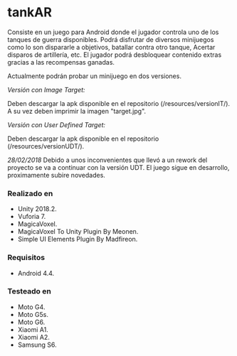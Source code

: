 # tankAR
Consiste en un juego para Android donde el jugador controla uno de los tanques de guerra disponibles. Podrá disfrutar de diversos minijuegos como lo son dispararle a objetivos, batallar contra otro tanque, Acertar disparos de artillería, etc. El jugador podrá desbloquear contenido extras gracias a las recompensas ganadas.

Actualmente podrán probar un minijuego en dos versiones.

*Versión con Image Target:*

Deben descargar la apk disponible en el repositorio (/resources/versionIT/). A su vez deben imprimir la imagen "target.jpg".

*Versión con User Defined Target:*

Deben descargar la apk disponible en el repositorio (/resources/versionUDT/).

*28/02/2018*
Debido a unos inconvenientes que llevó a un rework del proyecto se va a continuar con la versión UDT. El juego sigue en desarrollo, proximamente subire novedades.

### Realizado en
* Unity 2018.2.
* Vuforia 7.
* MagicaVoxel.
* MagicaVoxel To Unity Plugin By Meonen.
* Simple UI Elements Plugin By Madfireon.

### Requisitos
* Android 4.4.

### Testeado en
* Moto G4.
* Moto G5s.
* Moto G6.
* Xiaomi A1.
* Xiaomi A2.
* Samsung S6.
